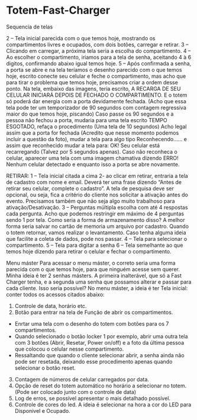 # Totem-Fast-Charger

Sequencia de telas

2 – Tela inicial parecida com o que temos hoje, mostrando os compartimentos livres e
ocupados, com dois botões, carregar e retirar.
3 – Clicando em carregar, a próxima tela seria a escolha do compartimento.
4 – Ao escolher o compartimento, iriamos para a tela de senha, aceitando 4 à 6 digitos,
confirmando abaixo igual temos hoje.
5 – Após confirmada a senha, a porta se abre e na tela teríamos o desenho parecido com o que
temos hoje, escrito conecte seu celular e feche o compartimento, mas acho que para tirar o
problema que temos hoje, precisamos criar a ordem desse ponto.
Na tela, embaixo das imagens, teria escrito, A RECARGA DE SEU CELULAR INICIARÁ DEPOIS DE
FECHADO O COMPARTIMENTO. E o totem só poderá dar energia com a porta devidamente
fechada. (Acho que essa tela pode ter um temporizador de 90 segundos com contagem
regressiva maior do que temos hoje, piscando) Caso passe os 90 segundos e a pessoa não
fechou a porta, mudaria para uma tela escrito TEMPO ESGOTADO, refaça o procedimento
(Uma tela de 10 segundos)
Acho legal assim que a porta for fechada (Acredito que nesse momento podemos incluir a
questão da foto), mudar a tela para algo tipo Reconhecendo...... e assim que reconhecido
mudar a tela para:
OK! Seu celular está recarregando (Talvez por 5 segundos apenas).
Caso não reconheca o celular, aparecer uma tela com uma imagem chamativa dizendo ERRO!
Nenhum celular detectado e enquanto isso a porta se abre novamente.

RETIRAR:
1 – Tela inicial citada a cima
2- ao clicar em retirar, entraria a tela de cadastro com nome e email. Deverá ter uma frase
dizendo “Antes de retirar seu celular, complete o cadastro”. A tela de pesquisa deve ser
opcional, ou seja, fica a critério do cliente nos solicitar a ativação antes do evento. Precisamos
também que não seja algo muito trabalhoso para ativação/Desativação.
3 – Perguntas múltipla escolha com até 4 respostas cada pergunta. Acho que podemos
restringir em máximo de 4 perguntas sendo 1 por tela. Como seria a forma de armazenamento
disso? A melhor forma seria salvar no cartão de memoria um arquivo por cadastro. Quando o
totem retornar, vamos realizar o levantamento. Caso tenha alguma ideia que facilite a coleta
de dados, pode nos passar.
4 – Tela para selecionar o compartimento.
5 – Tela para digitar a senha
6 – Tela semelhante ao que temos hoje dizendo para retirar o celular e fechar o
compartimento.

Menu máster
Para acessar o menu máster, o correto seria uma forma parecida com o que temos hoje, para
que ninguém acesse sem querer.
Minha ideia é ter 2 senhas másters. A primeira inalterável, que só a Fast Charger tenha, e a
segunda uma senha que possamos alterar e passar para cada cliente. Isso seria possível?
No menu máster, a ideia é ter
Tela inicial: conter todos os acessos citados abaixo:
1. Controle de data, horário etc.
2. Botão para entrar na tela de Função de abrir os compartimentos.
- Enrtar uma tela com o desenho do totem com botões para os 7 compartimentos.
- Quando selecionado o botão locker 1 por exemplo, abrir uma outra tela com 3
botões (Abrir, Resetar, Power on/off) e a foto da última pessoa que colocou o celular
nesse compartimento.
- Ressaltando que quando o cliente selecionar abrir, a senha ainda não pode ser
resetada, deixando esse procedimento apenas quando selecionar o botão reset.
3. Contagem de números de celular carregados por data.
4. Opção de reset do totem automático no horário a selecionar no totem. (Pode ser
colocado junto com o controle de data)
5. Log de erros, se possível apresentar o mais detalhado possível.
6. Controle de cores do led. A ideia é selecionar na hora a cor do LED para Disponivel e
Ocupado.
